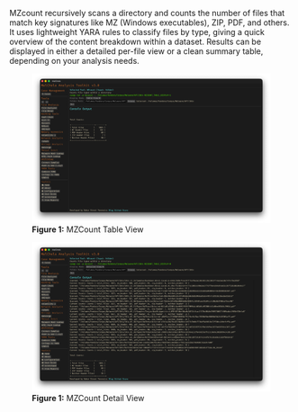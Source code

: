 MZcount recursively scans a directory and counts the number of files that match key signatures like MZ (Windows executables), ZIP, PDF, and others. It uses lightweight YARA rules to classify files by type, giving a quick overview of the content breakdown within a dataset. Results can be displayed in either a detailed per-file view or a clean summary table, depending on your analysis needs.

<figure>
  <img src="/images/mzcount_table.png" alt="MZCount Table View">
  <figcaption><strong>Figure 1:</strong> MZCount Table View</figcaption>
</figure>

<figure>
  <img src="/images/mzcount_detail.png" alt="MZCount Detail View">
  <figcaption><strong>Figure 1:</strong> MZCount Detail View</figcaption>
</figure>